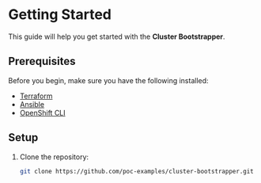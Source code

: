 # Getting Started

This guide will help you get started with the **Cluster Bootstrapper**.

## Prerequisites
Before you begin, make sure you have the following installed:

- [Terraform](https://www.terraform.io/downloads.html)
- [Ansible](https://docs.ansible.com/ansible/latest/installation_guide/intro_installation.html)
- [OpenShift CLI](https://mirror.openshift.com/pub/openshift-v4/clients/ocp/stable/)

## Setup
1. Clone the repository:
   ```bash
   git clone https://github.com/poc-examples/cluster-bootstrapper.git
